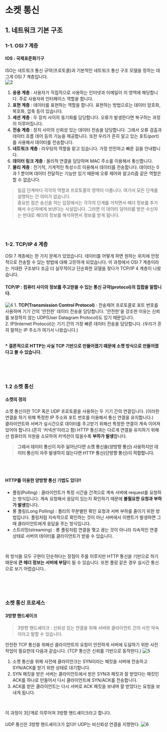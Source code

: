 # 소켓 통신

## 1. 네트워크 기본 구조

### 1-1. OSI 7 계층

#### IOS : 국제표준화기구
ISO는 네트워크 통신 규약(프로토콜)과 기본적인 네트워크 통신 구조 모델을 정하는 데 그게 OSI 7 계층입니다. <br />
<img src="https://i.ibb.co/3YzyTCc/2.jpg" alt="2" />
1. <b>응용 계층</b> : 사용자가 직접적으로 사용하는 인터넷과 이메일이 이 영역에 해당합니다. 주로 사용자와 인터페이스 역할을 합니다. <br />
2. <b>표현 계층</b> : 데이터를 표현하는 역할을 합니다. 표현하는 방법으로는 데이터 암호화, 복호화, 압축 등이 있습니다.
3. <b>세션 계층</b> : 두 장치 사이의 동기화를 담당합니다. 오류가 발생한다면 복구하는 과정이 이루어집니다.
4. <b>전송 계층</b> : 장치 사이의 신뢰성 있는 데이터 전송을 담당합니다. 그래서 오류 검출과 데이터 흐름 데어 등의 기능을 제공합니다. 또한 우리가 흔히 알고 있는 포트(port)를 사용해서 데이터를 전송합니다.<br />
5. <b>네트워크 계층</b> : 라우팅의 역할을 맡고 있습니다. 가장 안전하고 빠른 길을 안내합니다.
6. <b>데이터 링크 게층</b> : 물리적 연결을 담당하며 MAC 주소를 이용해서 통신합니다.
7. <b>물리 계층</b> : 전기적, 기게적인 특성ㅇ르 이용해서 데이터를 전송합니다. 데이터는 0과 1 뿐이며 데이터 전달하는 기능만 있기 때문에 오류 제어와 알고리즘 같은 역할은 할 수 없습니다.
> 일곱 단계마다 각각의 역할과 프로토콜의 영역이 다릅니다. 여기서 모든 단계를 설명하는 건 의미가 없습니다. <br />
중요한 점은 송신을 하는 입장에서는 각각의 단계를 거치면서 헤더 정보를 추가해서 수신자에게 보낸다는 사실입니다. 그러면 이 데이터 덩어리를 받은 수신자는 반대로 헤더의 정보를 해석하면서 정보를 받게 됩니다.

<br />
<br />

### 1-2. TCP/IP 4 계층
OSI 7 계층에는 한 가지 문제가 있었습니다.
데이터를 어떻게 하면 원하는 위치에 안정적으로 전송할 수 있는 방법에 대해 고민하게 되었습니다. 이 과정에서 OSI 7 계층이라는 거대한 구조보다 조금 더 실무적이고 단순화한 모델을 찾다가 TCP/IP 4 계층이 나왔습니다.

#### TCP/IP : 컴퓨터 사이의 정보를 주고받을 수 있는 통신 규약(protocol)의 집합을 말합니다.
<img src="https://i.ibb.co/YW3ZKPh/4.jpg" alt="4" />
1. <b>TCP(Transmission Control Protocol)</b> : 전송제어 프로토콜로 포트 번호를 사용하며 기기 간의 '안전한' 데이터 전송을 담당합니다. '안전한'을 강조한 이유는 신뢰를 보장하지 않는 UDP(User Datagram Protocol)도 있기 때문입니다. <br />
2. IP(Internet Protocol)는 기기 간의 가장 빠른 데이터 전송을 담당합니다. (우리가 흔히 말하는 IP 주소가 여기서 나왔습니다.) <br />
<br />

<b>* 결론적으로 HTTP는 사실 TCP 기반으로 만들어졌기 떄문에 소켓 방식으로 만들어졌다고 볼 수 있습니다.</b>

<br />
<br />
<br />

### 1.2 소켓 통신
#### 소켓의 정의
소켓 통신이란 TCP 혹은 UDP 프로토콜을 사용하는 두 기기 간의 연결입니다. (이러한 연결을 하기 위해 특정한 IP 주소와 포트 번호를 이용해서 통신 연결을 유지합니다.) <br />
클라이언트와 서버가 실시간으로 데이터를 주고받기 위해선 특정한 연결이 계속 이어져 있어야 합니다.(흔히 '커넥션'이라고 함)
HTTP 통신과는 다르게 연결을 유지하기 위해선 컴퓨터의 자원을 소모하여 커넥션이 많을수록 <b>부하가 발생</b>합니다. <Br />
> <b>그래서 데이터 통신이 자주 일어난다면 소켓 통신을(양방향 통신) 사용하지만 데이터 통신이 자주 발생하지 않는다면 HTTP 통신(단방향 통신)이 적합합니다. </b>

<br />
<br />

#### HTTP를 이용한 양방향 통신 기법도 있다!!<br />
- 폴링(Polling) : 클라이언트가 특정 시간을 간격으로 계속 서버에 request를 요청하는 방식입니다. 계속 요청해서 응답이 있는지 확인하기 때문에 <b>불필요한 요청과 부하가 발생</b>합니다.<br />
- 롱 폴링(Long Polling) : 폴리의 무분별한 확인 요청과 서버 부하를 줄이기 위한 방법입니다. 폴링처럼 지속적으로 확인하는 것이 아닌 서버에서 이벤트가 발생하면 그때 클라이언트에게 응답을 주는 방식입니다.
- 스트리밍(streaming) : 롱 폴링처럼 연결을 맺고 끊는 것이 아니라 지속적인 연결 상태로 서버의 데이터를 클라이언트가 받을 수 있습니다. <br />
<br />

위 방식들 모두 구현이 단순하다는 장점이 주를 이루지만 HTTP 통신을 기반으로 하기 때문에 <b>큰 헤더 정보는 서버에 부담</b>이 될 수 있습니다. 또한 폴링 같은 경우 실시간 통신으로 보기 어렵습니다..

<br />
<br />
<br />

### 소켓 통신 프로세스

#### 3방향 핸드셰이크
> 3방향 핸드셰이크 : 신뢰성 있는 연결을 위해 서버와 클라이언트 간의 사전 약속이라고 말할 수 있습니다. <br />

안전한 TCP 통신을 위해선 클라이언트의 요청이 안전하게 서버에 도달하기 위한 사전 작업이 필요한데 다음과 같습니다. (TCP 통신은 신뢰를 기반으로 동작한다.)
<img src="https://i.ibb.co/DQJ7PHn/5.jpg" alt="5" border="0" />
1. 소켓 통신을 위해 사전에 클라이언크는 SYN이라는 패킷을 서버에 전송하고 SYN/ACK를 받기 위한 상태로 대기합니다. <br />
2. SYN 패킷을 받은 서버는 클라이언트에서 받은 SYN과 패킷과 잘 받았다는 패킷인 ACK를 하나로 만들어서 다시 클라이언트에 SYN/ACK를 전송합니다. <br />
3. ACK를 받은 클라이언트는 다시 서버로 ACK 패킷을 보내며 잘 받았다는 요청을 보내게 됩니다. <br />
<br />

이 과정이 3단계로 이루어져 3방향 핸드셰이크라고 합니다.
<br />
<br />
UDP 통신은 3방향 핸드셰이크가 없다!!
UDP는 비신뢰성 연결을 지향한다.
<img src="https://i.ibb.co/QcnqKJc/6.jpg" alt="6" border="0" />
